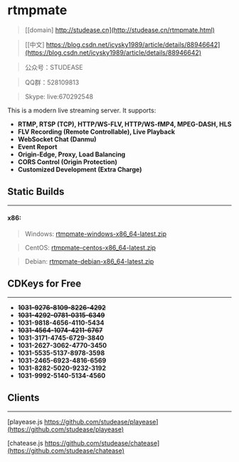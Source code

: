 ﻿# rtmpmate

> [[domain] http://studease.cn](http://studease.cn/rtmpmate.html)

> [[中文] https://blog.csdn.net/icysky1989/article/details/88946642](https://blog.csdn.net/icysky1989/article/details/88946642)

> 公众号：STUDEASE

> QQ群：528109813

> Skype: live:670292548

This is a modern live streaming server. It supports:

* **RTMP, RTSP (TCP), HTTP/WS-FLV, HTTP/WS-fMP4, MPEG-DASH, HLS**
* **FLV Recording (Remote Controllable), Live Playback**
* **WebSocket Chat (Danmu)**
* **Event Report**
* **Origin-Edge, Proxy, Load Balancing**
* **CORS Control (Origin Protection)**
* **Customized Development (Extra Charge)**


## Static Builds
----------------

#### x86:

> Windows: [rtmpmate-windows-x86_64-latest.zip](http://studease.cn/static/rtmpmate-windows-x86_64-latest.zip)

> CentOS: [rtmpmate-centos-x86_64-latest.zip](http://studease.cn/static/rtmpmate-centos-x86_64-latest.zip)

> Debian: [rtmpmate-debian-x86_64-latest.zip](http://studease.cn/static/rtmpmate-debian-x86_64-latest.zip)


## CDKeys for Free
------------------

* ~~**1031-9276-8109-8226-4292**~~
* ~~**1031-4292-0781-0315-6349**~~
* **1031-9818-4656-4110-5434**
* ~~**1031-4564-1074-4211-6767**~~
* **1031-3171-4745-6729-3840**
* **1031-2627-3062-4770-3450**
* **1031-5535-5137-8978-3598**
* **1031-2465-6923-4816-6569**
* **1031-8282-5020-9232-3192**
* **1031-9992-5140-5134-4560**


## Clients
----------

[playease.js https://github.com/studease/playease](https://github.com/studease/playease)

[chatease.js https://github.com/studease/chatease](https://github.com/studease/chatease)
